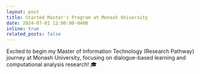 ```yaml
---
layout: post
title: Started Master's Program at Monash University
date: 2024-07-01 12:00:00-0400
inline: true
related_posts: false
---
```


Excited to begin my Master of Information Technology (Research Pathway) journey at Monash University, focusing on dialogue-based learning and computational analysis research! 🎓
